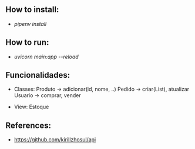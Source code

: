 ## How to install:
  - *pipenv install* 

## How to run:
  - *uvicorn main:app --reload* 

## Funcionalidades:

- Classes:
Produto -> adicionar(id, nome, ..)
Pedido -> criar(List<Produto>), atualizar
Usuario -> comprar, vender

- View:
Estoque

## References:
- https://github.com/kirillzhosul/api


